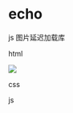 # echo
js 图片延迟加载库

html
<div>
    <img  src="images/blank.gif" data-echo="readly.jpg"  />
</div>
   
   
 css                   
<style>
    div img {background: url("loading.gif") no-repeat 50% center;}
</style>

js
<script src="echo.min.js"></script>
<script>
Echo.init({
    offset: 0,
    throttle: 0
});
</script>
